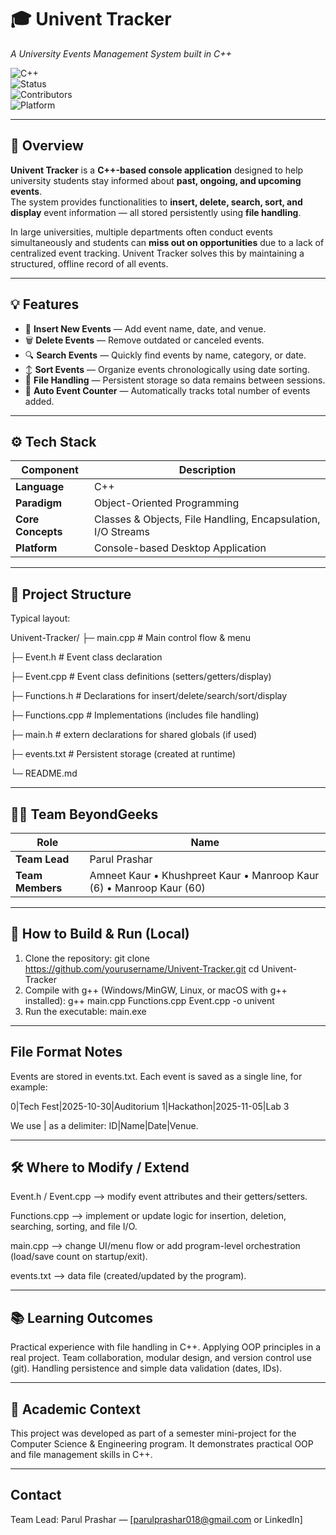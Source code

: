# 🎓 Univent Tracker  
*A University Events Management System built in C++*  

![C++](https://img.shields.io/badge/language-C++-blue.svg)  
![Status](https://img.shields.io/badge/status-Active-success.svg)  
![Contributors](https://img.shields.io/badge/contributors-4-brightgreen.svg)  
![Platform](https://img.shields.io/badge/platform-Desktop-lightgrey.svg)  

---

## 🧠 Overview  
**Univent Tracker** is a **C++-based console application** designed to help university students stay informed about **past, ongoing, and upcoming events**.  
The system provides functionalities to **insert, delete, search, sort, and display** event information — all stored persistently using **file handling**.  

In large universities, multiple departments often conduct events simultaneously and students can **miss out on opportunities** due to a lack of centralized event tracking. Univent Tracker solves this by maintaining a structured, offline record of all events.

---

## 💡 Features  
- 📅 **Insert New Events** — Add event name, date, and venue.  
- 🗑️ **Delete Events** — Remove outdated or canceled events.  
- 🔍 **Search Events** — Quickly find events by name, category, or date.  
- ↕️ **Sort Events** — Organize events chronologically using date sorting.  
- 💾 **File Handling** — Persistent storage so data remains between sessions.  
- 🧮 **Auto Event Counter** — Automatically tracks total number of events added.  

---

## ⚙️ Tech Stack  
| Component | Description |
|-----------|-------------|
| **Language** | C++ |
| **Paradigm** | Object-Oriented Programming |
| **Core Concepts** | Classes & Objects, File Handling, Encapsulation, I/O Streams |
| **Platform** | Console-based Desktop Application |

---

## 🧩 Project Structure  
Typical layout:

Univent-Tracker/
├─ main.cpp # Main control flow & menu

├─ Event.h # Event class declaration

├─ Event.cpp # Event class definitions (setters/getters/display)

├─ Functions.h # Declarations for insert/delete/search/sort/display

├─ Functions.cpp # Implementations (includes file handling)

├─ main.h # extern declarations for shared globals (if used)

├─ events.txt # Persistent storage (created at runtime)

└─ README.md

---

## 👩‍💻 Team BeyondGeeks  

| Role | Name |
|------|------|
| **Team Lead** | Parul Prashar |
| **Team Members** | Amneet Kaur • Khushpreet Kaur • Manroop Kaur (6) • Manroop Kaur (60) |

---

## 🧪 How to Build & Run (Local)

1. Clone the repository:
git clone https://github.com/yourusername/Univent-Tracker.git
cd Univent-Tracker
2. Compile with g++ (Windows/MinGW, Linux, or macOS with g++ installed):
g++ main.cpp Functions.cpp Event.cpp -o univent
3. Run the executable:
main.exe

---

## File Format Notes

Events are stored in events.txt. Each event is saved as a single line, for example:

0|Tech Fest|2025-10-30|Auditorium
1|Hackathon|2025-11-05|Lab 3

We use | as a delimiter: ID|Name|Date|Venue.

---

## 🛠️ Where to Modify / Extend

Event.h / Event.cpp —> modify event attributes and their getters/setters.

Functions.cpp —> implement or update logic for insertion, deletion, searching, sorting, and file I/O.

main.cpp —> change UI/menu flow or add program-level orchestration (load/save count on startup/exit).

events.txt —> data file (created/updated by the program).

---

## 📚 Learning Outcomes

Practical experience with file handling in C++.
Applying OOP principles in a real project.
Team collaboration, modular design, and version control use (git).
Handling persistence and simple data validation (dates, IDs).

---

## 🏫 Academic Context
This project was developed as part of a semester mini-project for the Computer Science & Engineering program. It demonstrates practical OOP and file management skills in C++.

---

## Contact
Team Lead: Parul Prashar — [parulprashar018@gmail.com or LinkedIn]
